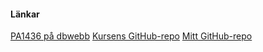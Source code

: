 #### Länkar
<div class="footer link">
<a href="https://dbwebb.se/kurser/design-v2">PA1436 på dbwebb</a>
<a href="https://github.com/dbwebb-se/design">Kursens GitHub-repo</a>
<a href="https://github.com/hadsan/designv2/">Mitt GitHub-repo</a>
</div>

